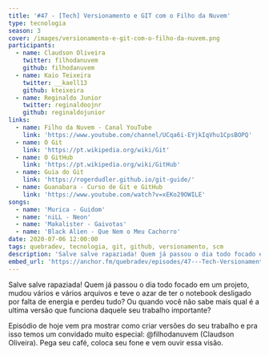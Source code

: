 ```yaml
---
title: '#47 - [Tech] Versionamento e GIT com o Filho da Nuvem'
type: tecnologia
season: 3
cover: /images/versionamento-e-git-com-o-filho-da-nuvem.png
participants:
  - name: Claudson Oliveira
    twitter: filhodanuvem
    github: filhodanuvem
  - name: Kaio Teixeira
    twitter: __kaell13
    github: kteixeira
  - name: Reginaldo Junior
    twitter: reginaldoojnr
    github: reginaldojunior
links:
  - name: Filho da Nuvem - Canal YouTube
    link: 'https://www.youtube.com/channel/UCqa6i-EYjkIqVhu1CpsBOPQ'
  - name: O Git
    link: 'https://pt.wikipedia.org/wiki/Git'
  - name: O GitHub
    link: 'https://pt.wikipedia.org/wiki/GitHub'
  - name: Guia do Git
    link: 'https://rogerdudler.github.io/git-guide/'
  - name: Guanabara - Curso de Git e GitHub
    link: 'https://www.youtube.com/watch?v=xEKo29OWILE'
songs:
  - name: 'Murica - Guidom'
  - name: 'niLL - Neon'
  - name: 'Makalister - Gaivotas'
  - name: 'Black Alien - Que Nem o Meu Cachorro'
date: 2020-07-06 12:00:00
tags: quebradev, tecnologia, git, github, versionamento, scm
description: 'Salve salve rapaziada! Quem já passou o dia todo focado em um projeto, mudou vários e vários arquivos e teve o azar de ter o notebook desligado por falta de energia e perdeu tudo? Ou quando você não sabe mais qual é a ultima versão que funciona daquele seu trabalho importante?'
embed_url: 'https://anchor.fm/quebradev/episodes/47---Tech-Versionamento-e-GIT-com-o-Filho-da-Nuvem-egbfpg/a-a2klvjb'
---
```


Salve salve rapaziada! Quem já passou o dia todo focado em um projeto, mudou vários e vários arquivos e teve o azar de ter o notebook desligado por falta de energia e perdeu tudo? Ou quando você não sabe mais qual é a ultima versão que funciona daquele seu trabalho importante?

Episódio de hoje vem pra mostrar como criar versões do seu trabalho e pra isso temos um convidado muito especial: @filhodanuvem (Claudson Oliveira). Pega seu café, coloca seu fone e vem ouvir essa visão.